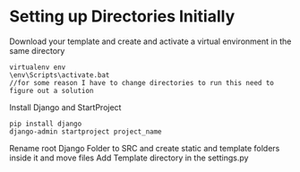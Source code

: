 # Setting up Directories Initially

Download your template and create and activate a virtual environment in the same directory
``` 
virtualenv env
\env\Scripts\activate.bat
//for some reason I have to change directories to run this need to figure out a solution
```

Install Django and StartProject

```
pip install django
django-admin startproject project_name

```

Rename root Django Folder to SRC and create static and template folders inside it and move files
Add Template directory in the settings.py
